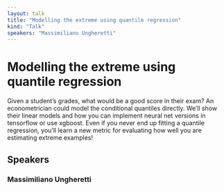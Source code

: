 ```yaml
---
layout: talk
title: "Modelling the extreme using quantile regression"
kind: "Talk"
speakers: "Massimiliano Ungheretti"
---
```


# Modelling the extreme using quantile regression

Given a student’s grades, what would be a good score in their exam? An econometrician could model the conditional quantiles directly. We’ll show their linear models and how you can implement neural net versions in tensorflow or use xgboost. Even if you never end up fitting a quantile regression, you’ll learn a new metric for evaluating how well you are estimating extreme examples!

## Speakers

### Massimiliano Ungheretti


